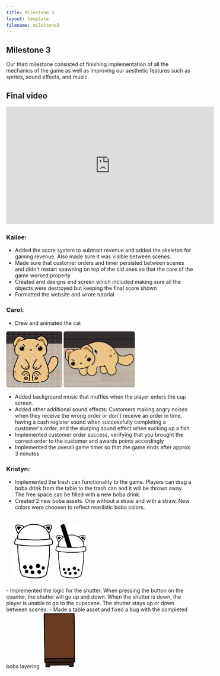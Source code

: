 ```yaml
---
title: Milestone 3
layout: template
filename: milestone3
--- 
```


## Milestone 3

Our third milestone consisted of finishing implementation of all the mechanics of the game as well as improving our aesthetic features such as sprites, sound effects, and music.

## Final video

<iframe width="560" height="315" src="https://www.youtube.com/embed/Lztm7CF4xOU?si=606fs1I6pTSfp0h0" title="YouTube video player" frameborder="0" allow="accelerometer; autoplay; clipboard-write; encrypted-media; gyroscope; picture-in-picture; web-share" referrerpolicy="strict-origin-when-cross-origin" allowfullscreen></iframe>

### Kailee:

- Added the score system to subtract revenue and added the skeleton for gaining revenue. Also made sure it was visible between scenes.
- Made sure that customer orders and timer persisted between scenes and didn't restart spawning on top of the old ones so that the core of the game worked properly
- Created and designs end screen which included making sure all the objects were destroyed but keeping the final score shown
- Formatted the website and wrote tutorial

### Carol:
- Drew and animated the cat 

<img src="Assets/catbob.gif" height="150px" alt="Cat idle animation" style="border-radius: 5px;">
<img src="Assets/catdrag.gif" height="150px" alt="Cat being dragged animation" style="border-radius: 5px;">

- Added background music that muffles when the player enters the cup screen.
- Added other additional sound effects: Customers making angry noises when they receive the wrong order or don't receive an order in time, having a cash register sound when successfully completing a customer's order, and the slurping sound effect when sucking up a fish
- Implemented customer order success, verifying that you brought the correct order to the customer and awards points accordingly
- Implemented the overall game timer so that the game ends after approx. 3 minutes

### Kristyn:

- Implemented the trash can functionality to the game. Players can drag a boba drink from the table to the trash can and it will be thrown away. The free space can be filled with a new boba drink.
- Created 2 new boba assets. One without a straw and with a straw. New colors were choosen to reflect reaslistic boba colors.

<div style="padding: 20px;">
<img src="Assets/boba.png" height="150px" alt="Cat idle animation" style="border-radius: 5px;">
<img src="Assets/strawBoba.png" height="150px" alt="Cat being dragged animation" style="border-radius: 5px;">
</div>
- Implemented the logic for the shutter. When pressing the button on the counter, the shutter will go up and down. When the shutter is down, the player is unable to go to the cupscene. The shutter stays up or down between scenes.
- Made a table asset and fixed a bug with the completed boba layering 

<img src="Assets/table.png" height="150px" alt="Cat being dragged animation" style="border-radius: 5px;">
